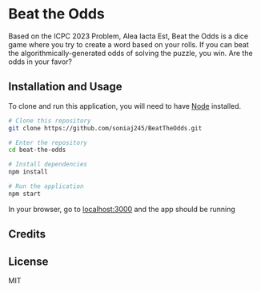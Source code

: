 # Beat the Odds
Based on the ICPC 2023 Problem, Alea Iacta Est, Beat the Odds is a dice game where you try to create a word based on your rolls. If you can beat the algorithmically-generated odds of solving the puzzle, you win. Are the odds in your favor?

## Installation and Usage
To clone and run this application, you will need to have [Node](https://nodejs.org/en/download/package-manager) installed.

```bash
# Clone this repository
git clone https://github.com/soniaj245/BeatTheOdds.git

# Enter the repository
cd beat-the-odds

# Install dependencies
npm install

# Run the application
npm start
```

In your browser, go to [localhost:3000](http://localhost:3000/) and the app should be running

## Credits

## License
MIT
